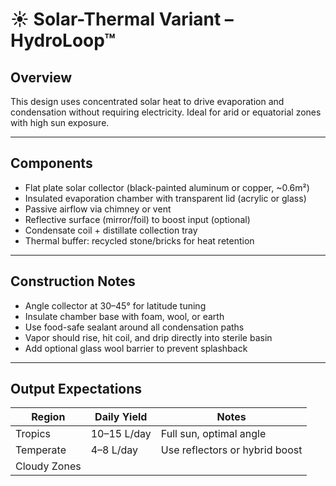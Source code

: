 # ☀️ Solar-Thermal Variant – HydroLoop™

## Overview
This design uses concentrated solar heat to drive evaporation and condensation without requiring electricity. Ideal for arid or equatorial zones with high sun exposure.

---

## Components

- Flat plate solar collector (black-painted aluminum or copper, ~0.6m²)  
- Insulated evaporation chamber with transparent lid (acrylic or glass)  
- Passive airflow via chimney or vent  
- Reflective surface (mirror/foil) to boost input (optional)  
- Condensate coil + distillate collection tray  
- Thermal buffer: recycled stone/bricks for heat retention

---

## Construction Notes

- Angle collector at 30–45° for latitude tuning  
- Insulate chamber base with foam, wool, or earth  
- Use food-safe sealant around all condensation paths  
- Vapor should rise, hit coil, and drip directly into sterile basin  
- Add optional glass wool barrier to prevent splashback

---

## Output Expectations

| Region        | Daily Yield | Notes                           |
|---------------|-------------|----------------------------------|
| Tropics       | 10–15 L/day | Full sun, optimal angle         |
| Temperate     | 4–8 L/day   | Use reflectors or hybrid boost  |
| Cloudy Zones  |
